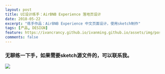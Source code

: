 ```yaml
---
layout: post
title: UI设计练手：AirBNB Experience 落地页设计
date: 2018-05-22
excerpt: "练手作品：AirBNB Experience 中文页面设计，使用sketch制作"
tags: [产品, DESIGN]
feature: https://ivancrancy.github.io/ivanming.github.io/assets/img/post_image/features/8.png
comments: false
---
```


### 无聊练一下手，如果需要sketch源文件的，可以联系我。

![](https://ivancrancy.github.io/ivanming.github.io/assets/img/post_image/0522_airbnb/page-1-artboard.png)

